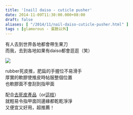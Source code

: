 ```yaml
---
title: '[nail] daiso - cuticle pusher'
date: 2014-11-09T11:30:00.000+08:00
draft: false
aliases: [ "/2014/11/nail-daiso-cuticle-pusher.html" ]
tags : [glamorous - 蛋臉以外]
---
```


有人去到世界各地都會帶生果刀  
而我，去到各地如果有daiso都會逛逛（笑）  

![](/images/daisopusher.jpg)

rubber死皮推，肥扁的手握位不易滑手  
厚實的軟膠使推皮時帖服整個位置  
也軟膠面不會刮到指甲面  
  
配合[去死皮產品](https://hidie.net/sparitual/)（or[這枝](https://hidie.net/dhccuticlesoftener/)）  
就輕易令指甲面同邊緣都乾乾淨淨  
又便宜又好用，超推薦！
